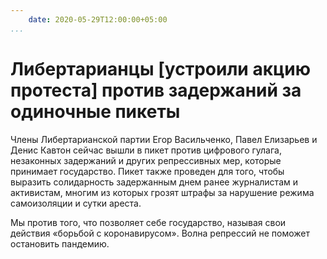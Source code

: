```yaml
---
    date: 2020-05-29T12:00:00+05:00
...
```

# Либертарианцы [устроили акцию протеста] против задержаний за одиночные пикеты

Члены Либертарианской партии Егор Васильченко, Павел Елизарьев и Денис Кавтон сейчас вышли в пикет против цифрового гулага, незаконных задержаний и других репрессивных мер, которые принимает государство. Пикет также проведен для того, чтобы выразить солидарность задержанным днем ранее журналистам и активистам, многим из которых грозят штрафы за нарушение режима самоизоляции и сутки ареста.

Мы против того, что позволяет себе государство, называя свои действия «борьбой с коронавирусом». Волна репрессий не поможет остановить пандемию.
